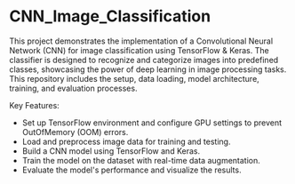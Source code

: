 # CNN_Image_Classification
This project demonstrates the implementation of a Convolutional Neural Network (CNN) for image classification using TensorFlow &amp; Keras.
The classifier is designed to recognize and categorize images into predefined classes, showcasing the power of deep learning in image processing tasks. This repository includes the setup, data loading, model architecture, training, and evaluation processes.

Key Features:
- Set up TensorFlow environment and configure GPU settings to prevent OutOfMemory (OOM) errors.
- Load and preprocess image data for training and testing.
- Build a CNN model using TensorFlow and Keras.
- Train the model on the dataset with real-time data augmentation.
- Evaluate the model's performance and visualize the results.
